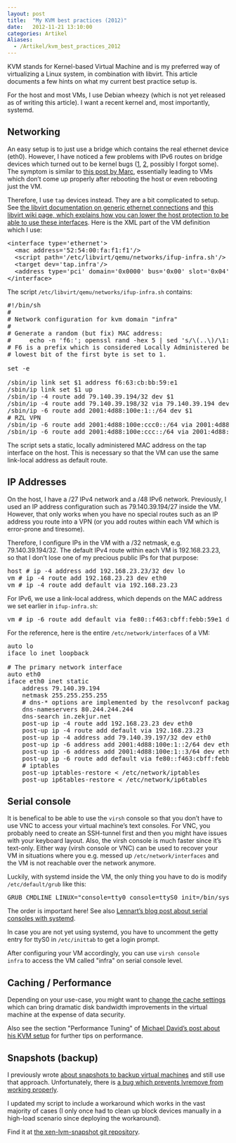 ```yaml
---
layout: post
title:  "My KVM best practices (2012)"
date:   2012-11-21 13:10:00
categories: Artikel
Aliases:
  - /Artikel/kvm_best_practices_2012
---
```



<p>
KVM stands for Kernel-based Virtual Machine and is my preferred way of
virtualizing a Linux system, in combination with libvirt. This article
documents a few hints on what my current best practice setup is.
</p>

<p>
For the host and most VMs, I use Debian wheezy (which is not yet released as of
writing this article). I want a recent kernel and, most importantly, systemd.
</p>

<h2>Networking</h2>

<p>
An easy setup is to just use a bridge which contains the real ethernet device (eth0). However, I have noticed a few problems with IPv6 routes on bridge devices which turned out to be kernel bugs (<a href="http://git.kernel.org/?p=linux/kernel/git/davem/net-next.git;a=commit;h=23ea5a963768ff162a9ff8654589d7f7e1dfb780">1</a>, <a href="http://git.kernel.org/?p=linux/kernel/git/davem/net-next.git;a=commitdiff;h=d4596bad2a713fcd0def492b1960e6d899d5baa8">2</a>, possibly I forgot some). The symptom is similar to <a href="https://lkml.org/lkml/2012/3/25/13">this post by Marc</a>, essentially leading to VMs which don’t come up properly after rebooting the host or even rebooting just the VM.
</p>

<p>
Therefore, I use <code>tap</code> devices instead. They are a bit complicated
to setup. See <a href="http://libvirt.org/formatdomain.html#elementsNICSEthernet">the libvirt documentation on generic ethernet connections</a> and <a href="http://wiki.libvirt.org/page/Guest_won't_start_-_warning:_could_not_open_/dev/net/tun_('generic_ethernet'_interface)">this libvirt wiki page, which explains how you can lower the host protection to be able to use these interfaces</a>. Here is the XML part of the VM definition which I use:
</p>

<pre>
&lt;interface type='ethernet'&gt;
  &lt;mac address='52:54:00:fa:f1:f1'/&gt;
  &lt;script path='/etc/libvirt/qemu/networks/ifup-infra.sh'/&gt;
  &lt;target dev='tap.infra'/&gt;
  &lt;address type='pci' domain='0x0000' bus='0x00' slot='0x04' function='0x0'/&gt;
&lt;/interface&gt;
</pre>

<p>
The script <code>/etc/libvirt/qemu/networks/ifup-infra.sh</code> contains:
</p>

<pre>
#!/bin/sh
#
# Network configuration for kvm domain "infra"
#
# Generate a random (but fix) MAC address:
#     echo -n 'f6:'; openssl rand -hex 5 | sed 's/\(..\)/\1:/g; s/.$//'
# F6 is a prefix which is considered Locally Administered because the second
# lowest bit of the first byte is set to 1.

set -e

/sbin/ip link set $1 address f6:63:cb:bb:59:e1
/sbin/ip link set $1 up
/sbin/ip -4 route add 79.140.39.194/32 dev $1
/sbin/ip -4 route add 79.140.39.198/32 via 79.140.39.194 dev $1
/sbin/ip -6 route add 2001:4d88:100e:1::/64 dev $1
# RZL VPN
/sbin/ip -6 route add 2001:4d88:100e:ccc0::/64 via 2001:4d88:100e:1::2 dev $1
/sbin/ip -6 route add 2001:4d88:100e:ccc::/64 via 2001:4d88:100e:1::2 dev $1
</pre>

<p>
The script sets a static, locally administered MAC address on the tap interface
on the host. This is necessary so that the VM can use the same link-local
address as default route.
</p>

<h2>IP Addresses</h2>

<p>
On the host, I have a /27 IPv4 network and a /48 IPv6 network. Previously, I
used an IP address configuration such as 79.140.39.194/27 inside the VM.
However, that only works when you have no special routes such as an IP address
you route into a VPN (or you add routes within each VM which is error-prone and
tiresome).
</p>

<p>
Therefore, I configure IPs in the VM with a /32 netmask, e.g. 79.140.39.194/32.
The default IPv4 route within each VM is 192.168.23.23, so that I don’t lose
one of my precious public IPs for that purpose:
</p>

<pre>
host # ip -4 address add 192.168.23.23/32 dev lo
vm # ip -4 route add 192.168.23.23 dev eth0
vm # ip -4 route add default via 192.168.23.23
</pre>

<p>
For IPv6, we use a link-local address, which depends on the MAC address we set earlier in <code>ifup-infra.sh</code>:
</p>

<pre>
vm # ip -6 route add default via fe80::f463:cbff:febb:59e1 dev eth0
</pre>

<p>
For the reference, here is the entire <code>/etc/network/interfaces</code> of a VM:
</p>

<pre>
auto lo
iface lo inet loopback

# The primary network interface
auto eth0
iface eth0 inet static
    address 79.140.39.194
    netmask 255.255.255.255
    # dns-* options are implemented by the resolvconf package, if installed
    dns-nameservers 80.244.244.244
    dns-search in.zekjur.net
    post-up ip -4 route add 192.168.23.23 dev eth0
    post-up ip -4 route add default via 192.168.23.23
    post-up ip -4 address add 79.140.39.197/32 dev eth0
    post-up ip -6 address add 2001:4d88:100e:1::2/64 dev eth0
    post-up ip -6 address add 2001:4d88:100e:1::3/64 dev eth0
    post-up ip -6 route add default via fe80::f463:cbff:febb:59e1 dev eth0
    # iptables
    post-up iptables-restore < /etc/network/iptables
    post-up ip6tables-restore < /etc/network/ip6tables
</pre>

<h2>Serial console</h2>

<p>
It is benefical to be able to use the <code>virsh</code> console so that you
don’t have to use VNC to access your virtual machine’s text consoles. For VNC,
you probably need to create an SSH-tunnel first and then you might have issues
with your keyboard layout. Also, the virsh console is much faster since it’s
text-only. Either way (virsh console or VNC) can be used to recover your VM in
situations where you e.g. messed up <code>/etc/network/interfaces</code> and
the VM is not reachable over the network anymore.
</p>

<p>
Luckily, with systemd inside the VM, the only thing you have to do is modify
<code>/etc/default/grub</code> like this:
</p>

<pre>
GRUB_CMDLINE_LINUX="console=tty0 console=ttyS0 init=/bin/systemd"
</pre>

<p>
The order is important here! See also <a
href="http://0pointer.de/blog/projects/serial-console.html">Lennart’s blog post
about serial consoles with systemd</a>.
</p>

<p>
In case you are not yet using systemd, you have to uncomment the getty entry
for ttyS0 in <code>/etc/inittab</code> to get a login prompt.
</p>

<p>
After configuring your VM accordingly, you can use <code>virsh console
infra</code> to access the VM called "infra" on serial console level.
</p>

<h2>Caching / Performance</h2>

<p>
Depending on your use-case, you might want to <a
href="http://lists.fedoraproject.org/pipermail/virt/2011-October/002956.html">change
the cache settings</a> which can bring dramatic disk bandwidth improvements in
the virtual machine at the expense of data security.
</p>

<p>
Also see the section "Performance Tuning" of <a
href="http://www.technichristian.net/2012/05/04/kvm-on-debian-squeeze-my-notes.techni">Michael
David’s post about his KVM setup</a> for further tips on performance.
</p>

<h2>Snapshots (backup)</h2>

<p>
I previously wrote <a
href="http://michael.stapelberg.de/Artikel/xen_lvm_snapshot">about snapshots to
backup virtual machines</a> and still use that approach. Unfortunately, there
is <a href="http://bugs.debian.org/cgi-bin/bugreport.cgi?bug=549691">a bug
which prevents lvremove from working properly</a>.
</p>

<p>
I updated my script to include a workaround which works in the vast majority of
cases (I only once had to clean up block devices manually in a high-load
scenario since deploying the workaround).
</p>

<p>
Find it at <a href="http://code.stapelberg.de/git/xen-lvm-snapshot/">the xen-lvm-snapshot git repository</a>.
</p>
